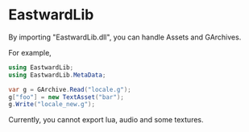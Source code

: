 # EastwardLib
By importing "EastwardLib.dll", you can handle Assets and GArchives.

For example,
```cs
using EastwardLib;
using EastwardLib.MetaData;

var g = GArchive.Read("locale.g");
g["foo"] = new TextAsset("bar");
g.Write("locale_new.g");
```

Currently, you cannot export lua, audio and some textures.
